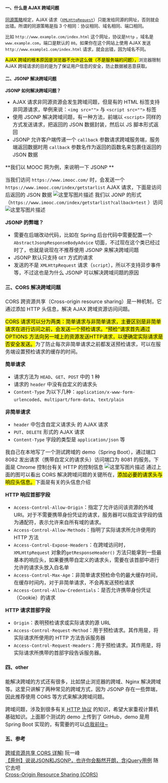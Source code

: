 #### 一、什么是 AJAX 跨域问题

[同源策略](http://www.ruanyifeng.com/blog/2016/04/same-origin-policy.html)规定，AJAX 请求（[`XMLHttpRequest`](http://www.ruanyifeng.com/blog/2012/09/xmlhttprequest_level_2.html)）只能发给同源的网址，否则就会出错。所谓的同源策略是指 3 个相同：协议相同、域名相同、端口相同。

比如 `http://www.example.com/index.html` 这个网址，协议是`http` ，域名是 `www.example.com`，端口是默认的 `80`。如果你在这个网站上使用 AJAX 发送 `http://www.example1.com/index.html` 请求，就会出错，因为域名不同。

<mark>AJAX 跨域的根本原因是浏览器不允许这么做（不是服务端的问题），</mark>浏览器限制 AJAX 跨域请求的目的是为了保证用户信息的安全，防止数据被恶意获取。

#### 二、JSONP 解决跨域问题

**JSONP 如何解决跨域问题？**

 - <font size=3>AJAX 请求非同源资源会发生跨域问题，但是有的 HTML 标签支持非同源请求，举例来说：`<img src="">` 与 `<script src="">` 标签
 - <font size=3>使用 JSONP 解决跨域问题，有一种方法，前端以 `<script>` 同样的方式发送请求，把返回的 JSON  数据封装，然后以 JS 脚本形式返回
 - <font size=3>JSONP 允许客户端传递一个 `callback` 参数请求跨域服务端，服务端返回数据时用 `callback` 参数名作为返回的函数名来包裹住返回的 JSON 数据

**我们以 MOOC 网为例，来说明一下 JSONP **

当我们访问 `https://www.imooc.com/` 时，会发送一个 `https://www.imooc.com/index/getstarlist`  AJAX 请求，下面是访问后返回的 JSON 数据
![这里写图片描述](https://img-blog.csdn.net/20180724215716784)
我们以 JONP 的形式（`https://www.imooc.com/index/getstarlist?callback=test` ）访问
![这里写图片描述](https://img-blog.csdn.net/20180724220116232)

**JSONP 的弊端？**

 - <font size=3>需要在后端改动代码，比如在 Spring 后台代码中需要配置一个 `AbstractJsonpResponseBodyAdvice` 切面，不过现在这个类已经过时了，也就是说现在不推荐使用 JSONP 来解决跨域问题
 - <font size=3>JSONP 默认只支持 `GET` 方式的请求
 - <font size=3> 发送的不是 `XMLHttpRequest` 请求（`script`），所以不支持异步事件等，不过这也是为什么 JSONP 可以解决跨域问题的原因

#### 三、CORS 解决跨域问题

CORS 跨资源共享（Cross-origin resource sharing）是一种机制，它通过添加 HTTP  头信息，解决 AJAX 跨域资源访问问题。

<mark>CORS 请求可以分为两类：简单请求与非简单请求，主要区别是非简单请求在进行访问之前，会发送一个预检请求。“预检”请求首先通过 OPTIONS 方法向另一域上的资源发送HTTP请求，以便确定实际请求是否安全发送。</mark>为了防止每次非简单请求之前都发送预检请求，可以在服务端设置预检请求的缓存的时间。

**简单请求**

 - <font size=3>请求方法为 `HEAD`、`GET`、`POST` 中的 1 种
 - <font size=3>请求的 `header` 中没有自定义的请求头
 - <font size=3>`Content-Type` 为以下几种：`application/x-www-form-urlencoded`、`multipart/form-data`、`text/plain`

**非简单请求**

 - <font size=3>`header` 中包含自定义请求头 的 AJAX 请求
 - <font size=3>`PUT`、`DELETE` 形式的 AJAX 请求
 - <font size=3>`Content-Type` 字段的类型是 `application/json` 等

我自己在本地写了一个测试跨域的 demo（Spring Boot），通过端口 8082 发出请求（携带自定义的请求头）访问端口为 8081 的服务。下面是 Chrome 控制台有关 HTTP 的控制信息
![这里写图片描述](https://img-blog.csdn.net/20180729165901572)
通过上面的图可以看出 CORS 解决跨域问题的关键所在，<mark>添加必要的请求头与响应头信息。</mark>下面是有关的头信息介绍

**HTTP 响应首部字段**

 - <font size=3>`Access-Control-Allow-Origin`：指定了允许访问该资源的外域 URI。对于不需要携带身份凭证的请求，服务器可以指定该字段的值为通配符，表示允许来自所有域的请求。
 - <font size=3>`Access-Control-Allow-Methods`：指明了实际请求所允许使用的 HTTP 方法
 - <font size=3>`Access-Control-Expose-Headers`：在跨域访问时，`XMLHttpRequest` 对象的`getResponseHeader()` 方法只能拿到一些最基本的响应头，如果要携带自定义的请求头，需要在该首部中进行允许的请求头放入白名单
 - <font size=3>`Access-Control-Max-Age`：非简单请求预检命令的最大缓存时间，在缓存时间内，对于非简单请求，不会再发送预检请求
 - <font size=3>`Access-Control-Allow-Credentials`：是否允许携带身份凭证（Cookie）的请求

**HTTP 请求首部字段**

 - <font size=3>`Origin`：表明预检请求或实际请求的源 URL
 - <font size=3>`Access-Control-Request-Method`：用于预检请求。其作用是，将实际请求所使用的 HTTP 方法告诉服务器
 - <font size=3>`Access-Control-Request-Headers`：用于预检请求。其作用是，将实际请求所携带的首部字段告诉服务器。

#### 四、other
能解决跨域的方式还有很多，比如禁止浏览器的跨域、Nginx 解决跨域等。这里只讲解了两种常见的跨域方式，因为 JSONP 存在一些弊端，因此推荐使用 CORS 等方式来解决跨域问题。

跨域问题，涉及到很多有关[ HTTP 协议](https://blog.csdn.net/codejas/article/details/79002339) 的知识，希望大家重视计算机基础知识。上面那个测试的 demo 上传到了 GitHub，demo 是用 Spring Boot 实现的，有需要的可以[点我前往~](https://github.com/zc96/springboot-study)

#### 五、参考

[跨域资源共享 CORS 详解l](http://www.ruanyifeng.com/blog/2016/04/cors.html) 阮一峰 <br>
[【原创】说说JSON和JSONP，也许你会豁然开朗，含jQuery用例](https://www.cnblogs.com/dowinning/archive/2012/04/19/json-jsonp-jquery.html)  随它去吧 <br>
[Cross-Origin Resource Sharing (CORS)](https://developer.mozilla.org/zh-CN/docs/Web/HTTP/Access_control_CORS) <br>